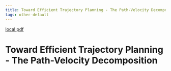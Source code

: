 ```yaml
---
title: Toward Efficient Trajectory Planning - The Path-Velocity Decomposition
tags: other-default
---
```


[local pdf](../../../pdfs/Toward%20Efficient%20Trajectory%20Planning%20-%20The%20Path-Velocity%20Decomposition.pdf)

# Toward Efficient Trajectory Planning - The Path-Velocity Decomposition

